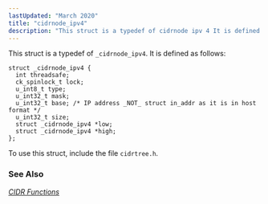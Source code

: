 ```yaml
---
lastUpdated: "March 2020"
title: "cidrnode_ipv4"
description: "This struct is a typedef of cidrnode ipv 4 It is defined as follows To use this struct include the file cidrtree h Chapter 10 CIDR Functions..."
---
```


This struct is a typedef of `_cidrnode_ipv4`. It is defined as follows:

```
struct _cidrnode_ipv4 {
  int threadsafe;
  ck_spinlock_t lock;
  u_int8_t type;
  u_int32_t mask;
  u_int32_t base; /* IP address _NOT_ struct in_addr as it is in host format */
  u_int32_t size;
  struct _cidrnode_ipv4 *low;
  struct _cidrnode_ipv4 *high;
};
```

To use this struct, include the file `cidrtree.h`.

### <a name="idp37260336"></a> See Also

[*CIDR Functions*](/momentum/3/3-api/cidr)